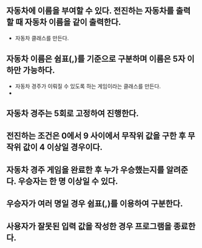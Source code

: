 ## 자동차에 이름을 부여할 수 있다. 전진하는 자동차를 출력할 때 자동차 이름을 같이 출력한다.

- 자동차 클래스를 만든다.

## 자동차 이름은 쉼표(,)를 기준으로 구분하며 이름은 5자 이하만 가능하다.

- 자동차 경주가 이뤄질 수 있도록 하는 게임이라는 클래스를 만든다.
-

## 자동차 경주는 5회로 고정하여 진행한다.

## 전진하는 조건은 0에서 9 사이에서 무작위 값을 구한 후 무작위 값이 4 이상일 경우이다.

## 자동차 경주 게임을 완료한 후 누가 우승했는지를 알려준다. 우승자는 한 명 이상일 수 있다.

## 우승자가 여러 명일 경우 쉼표(,)를 이용하여 구분한다.

## 사용자가 잘못된 입력 값을 작성한 경우 프로그램을 종료한다.
